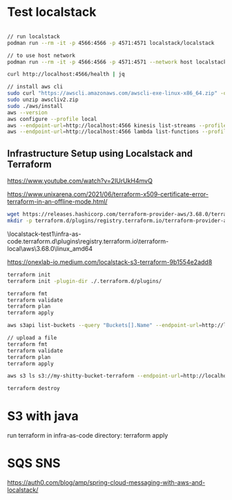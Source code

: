 # Test localstack

```bash

// run localstack
podman run --rm -it -p 4566:4566 -p 4571:4571 localstack/localstack

// to use host network
podman run --rm -it -p 4566:4566 -p 4571:4571 --network host localstack/localstack

curl http://localhost:4566/health | jq

// install aws cli
sudo curl "https://awscli.amazonaws.com/awscli-exe-linux-x86_64.zip" -o "awscliv2.zip"
sudo unzip awscliv2.zip
sudo ./aws/install
aws --version
aws configure --profile local
aws --endpoint-url=http://localhost:4566 kinesis list-streams --profile local
aws --endpoint-url=http://localhost:4566 lambda list-functions --profile local
```

## Infrastructure Setup using Localstack and Terraform

<https://www.youtube.com/watch?v=2IUrUkH4mvQ>

<https://www.unixarena.com/2021/06/terraform-x509-certificate-error-terraform-in-an-offline-mode.html/>

```bash
wget https://releases.hashicorp.com/terraform-provider-aws/3.68.0/terraform-provider-aws_3.68.0_linux_amd64.zip --no-check-certificate
mkdir -p terraform.d/plugins/registry.terraform.io/terraform-provider-aws/3.68.0/linux_amd64
```

\localstack-test1\infra-as-code\.terraform.d\plugins\registry.terraform.io\terraform-local\aws\3.68.0\linux_amd64

<https://onexlab-io.medium.com/localstack-s3-terraform-9b1554e2add8>

```bash terraform
terraform init
terraform init -plugin-dir ./.terraform.d/plugins/

terraform fmt
terraform validate
terraform plan
terraform apply

aws s3api list-buckets --query "Buckets[].Name" --endpoint-url=http://localhost:4566 --profile local

// upload a file
terraform fmt
terraform validate
terraform plan
terraform apply

aws s3 ls s3://my-shitty-bucket-terraform --endpoint-url=http://localhost:4566 --profile local

terraform destroy
```


# S3 with java
run terraform in infra-as-code directory: terraform apply

# SQS SNS
<https://auth0.com/blog/amp/spring-cloud-messaging-with-aws-and-localstack/>
